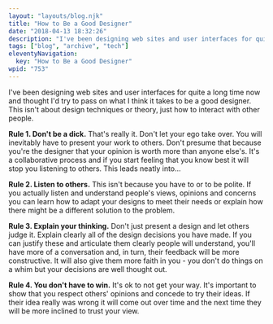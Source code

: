 ```yaml
---
layout: "layouts/blog.njk"
title: "How to Be a Good Designer"
date: "2018-04-13 18:32:26"
description: "I've been designing web sites and user interfaces for quite a long time now and thought I'd try to pass on what I think it takes to be a good designer"
tags: ["blog", "archive", "tech"]
eleventyNavigation:
  key: "How to Be a Good Designer"
wpid: "753"
---
```


I've been designing web sites and user interfaces for quite a long time now and thought I'd try to pass on what I think it takes to be a good designer. This isn't about design techniques or theory, just how to interact with other people.

<strong>Rule 1. Don't be a dick.</strong>
That's really it. Don't let your ego take over. You will inevitably have to present your work to others. Don't presume that because you're the designer that your opinion is worth more than anyone else's. It's a collaborative process and if you start feeling that you know best it will stop you listening to others. This leads neatly into...

<strong>Rule 2. Listen to others.</strong>
This isn't because you have to or to be polite. If you actually listen and understand people's views, opinions and concerns you can learn how to adapt your designs to meet their needs or explain how there might be a different solution to the problem.

<strong>Rule 3. Explain your thinking.</strong>
Don't just present a design and let others judge it. Explain clearly all of the design decisions you have made. If you can justify these and articulate them clearly people will understand, you'll have more of a conversation and, in turn, their feedback will be more constructive. It will also give them more faith in you - you don't do things on a whim but your decisions are well thought out.

<strong>Rule 4. You don't have to win.</strong>
It's ok to not get your way. It's important to show that you respect others' opinions and concede to try their ideas. If their idea really was wrong it will come out over time and the next time they will be more inclined to trust your view.
